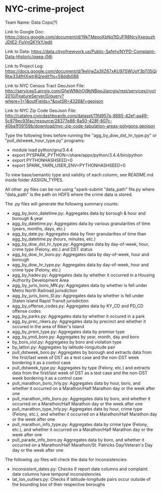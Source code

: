 # NYC-crime-project
Team Name: Data Cops(?) 

Link to Google Doc: https://docs.google.com/document/d/19kTMeooXbNqTtDJFR8NcyXxequzhJDtE2-FuVnQKYkY/edit

Link to Data: https://data.cityofnewyork.us/Public-Safety/NYPD-Complaint-Data-Historic/qgea-i56i

Link to Project Log: https://docs.google.com/document/d/1keVwZa3IIZ67xKU97SWUoY3bT05QjRtw334fHXwtr8Q/edit?ts=58ddb088

Link to NYC Census Tract GeoJson File: http://services5.arcgis.com/GfwWNkhOj9bNBqoJ/arcgis/rest/services/nyct2010/FeatureServer/0/query?where=1=1&outFields=*&outSR=4326&f=geojson

Link to NYC Zip Code GeoJson File:
http://catalog.civicdashboards.com/dataset/11fd957a-8885-42ef-aa49-5c879ec93fac/resource/28377e88-8a50-428f-807c-40ba1f09159b/download/nyc-zip-code-tabulation-areas-polygons.geojson

Type the following lines before running the "agg_by_dow_dst_hr_type.py" or "pull_dstweek_hour_type.py" programs:
- module load python/gnu/3.4.4
- export PYSPARK_PYTHON=/share/apps/python/3.4.4/bin/python
- export PYTHONHASHSEED=0
- export SPARK_YARN_USER_ENV=PYTHONHASHSEED=0

To view base/semantic type and validity of each column, see README.md inside folder ASSIGN_TYPES.

All other .py files can be run using "spark-submit "data_path" file.py where "data_path" is the path on HDFS where the crime data is stored.

The .py files will generate the following summary counts:
- agg_by_boro_datetime.py: Aggregates data by borough & hour and borough & year
- agg_by_datetime.py: Aggregates data by various granularities of time (years, months, days, etc.)
- agg_by_date.py: Aggregates data by finer granularities of time than agg_by_datetime.py (hours, minutes, etc.)
- agg_by_dow_dst_hr_type.py: Aggregates data by day-of-week, hour, crime type (Felony, etc.) and DST status
- agg_by_dow_hr_boro.py: Aggregates data by day-of-week, hour and borough
- agg_by_dow_hr_type.py: Aggregates data by day-of-week, hour and crime type (Felony, etc.)
- agg_by_hadev.py: Aggregates data by whether it occurred in a Housing Authority Development Area
- agg_by_juris_boro_MN.py: Aggregates data by whether is fell under Metro North Railroad jurisdiction
- agg_by_juris_boro_SI.py: Aggregates data by whether is fell under Staten Island Rapid Transit jurisdiction
- agg_by_offense_codes.py: Aggregates data by KY_CD and PD_CD offense codes
- agg_by_parks.py: Aggregates data by whether it occured in a park
- agg_by_prec_rikers.py: Aggregates data by precinct and whether it occured in the area of Riker's Island
- agg_by_prem_type.py: Aggregates data by premise type
- agg_by_ymd_boro.py: Aggregates by year, month, day and boro
- by_boro_viol.py: Aggregates by boro and violation type
- by_latlon.py: Aggregates by latitude-longuitude pair
- pull_dstweek_boro.py: Aggregates by borough and extracts data from the first/last week of DST as a test case and the non-DST week bordering it as a control case
- pull_dstweek_type.py: Aggregates by type (Felony, etc.) and extracts data from the first/last week of DST as a test case and the non-DST week bordering it as a control case
- pull_marathon_boro_hrly.py: Aggregates data by hour, boro, and whether it occurred on a Marathon/Half Marathon day or the week after one
- pull_marathon_info_boro.py: Aggregates data by boro, and whether it occurred on a Marathon/Half Marathon day or the week after one
- pull_marathon_type_hrly.py: Aggregates data by hour, crime type (Felony, etc.), and whether it occurred on a Marathon/Half Marathon day or the week after one
- pull_marathon_info_type.py: Aggregates data by crime type (Felony, etc.), and whether it occurred on a Marathon/Half Marathon day or the week after one
- pull_parade_info_boro.py Aggregates data by boro, and whether it occurred on a Marathon/Half Marathon/St. Patricks Day/Veteran's Day day or the week after one

The following .py files will check the data for inconsistencies:
- inconsistent_dates.py: Checks if report date columns and complaint date columns have temporal inconsistencies
- lat_lon_outliers.py: Checks if latitude-longitude pairs occur outside of the bounding box of their respective boroughs
